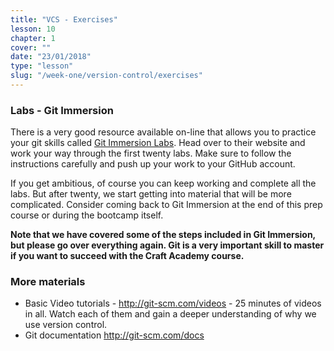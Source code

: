 ```yaml
---
title: "VCS - Exercises"
lesson: 10
chapter: 1
cover: ""
date: "23/01/2018"
type: "lesson"
slug: "/week-one/version-control/exercises"
---
```


### Labs - Git Immersion
There is a very good resource available on-line that allows you to practice your git skills called [Git Immersion Labs](http://gitimmersion.com/lab_01.html). Head over to their website and work your way through the first twenty labs. Make sure to follow the instructions carefully and push up your work to your GitHub account.

If you get ambitious, of course you can keep working and complete all the labs. But after twenty, we start getting into material that will be more complicated. Consider coming back to Git Immersion at the end of this prep course or during the bootcamp itself.

**Note that we have covered some of the steps included in Git Immersion, but please go over everything again. Git is a very important skill to master if you want to succeed with the Craft Academy course.**

### More materials

* Basic Video tutorials - http://git-scm.com/videos - 25 minutes of videos in all. Watch each of them and gain a deeper understanding of why we use version control.
* Git documentation http://git-scm.com/docs
